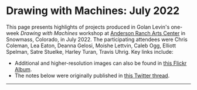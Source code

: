 # Drawing with Machines: July 2022

This page presents highlights of projects produced in Golan Levin's one-week *Drawing with Machines* workshop at [Anderson Ranch Arts Center](https://www.andersonranch.org/) in Snowmass, Colorado, in July 2022. The participating attendees were Chris Coleman, Lea Eaton, Deanna Gelosi, Moishe Lettvin, Caleb Ogg, Elliott Spelman, Satre Stuelke, Harley Turan, Travis Uhrig. Key links include: 

* Additional and higher-resolution images can also be found in [this Flickr Album](https://flickr.com/photos/golanlevin/albums/72177720301016071/).
* The notes below were originally published in [this Twitter thread](https://x.com/golan/status/1552039797023055874).

---
